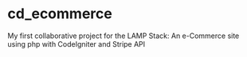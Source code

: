 # cd_ecommerce
My first collaborative project for the LAMP Stack: An e-Commerce site using php with CodeIgniter and Stripe API
